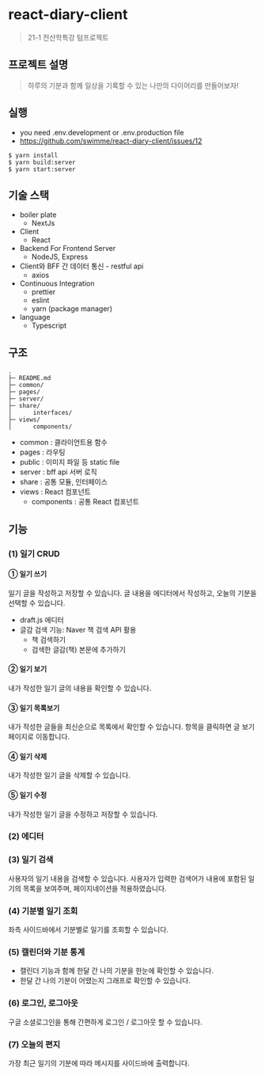 # react-diary-client

> 21-1 전산학특강 텀프로젝트

## 프로젝트 설명

> 하루의 기분과 함께 일상을 기록할 수 있는 나만의 다이어리를 만들어보자!

## 실행

- you need .env.development or .env.production file
- https://github.com/swimme/react-diary-client/issues/12

```
$ yarn install
$ yarn build:server
$ yarn start:server

```

## 기술 스택

- boiler plate
  - NextJs
- Client
  - React
- Backend For Frontend Server
  - NodeJS, Express
- Client와 BFF 간 데이터 통신 - restful api
  - axios
- Continuous Integration
  - prettier
  - eslint
  - yarn (package manager)
- language
  - Typescript

## 구조

```
.
├─ README.md
├─ common/
├─ pages/
├─ server/
├─ share/
│      interfaces/
├─ views/
│      components/

```

- common : 클라이언트용 함수
- pages : 라우팅
- public : 이미지 파일 등 static file
- server : bff api 서버 로직
- share : 공통 모듈, 인터페이스
- views : React 컴포넌트
  - components : 공통 React 컴포넌트

## 기능

### (1) 일기 CRUD

#### ① 일기 쓰기

일기 글을 작성하고 저장할 수 있습니다. 글 내용을 에디터에서 작성하고, 오늘의 기분을 선택할 수 있습니다.

- draft.js 에디터
- 글감 검색 기능: Naver 책 검색 API 활용
  - 책 검색하기
  - 검색한 글감(책) 본문에 추가하기

#### ② 일기 보기

내가 작성한 일기 글의 내용을 확인할 수 있습니다.

#### ③ 일기 목록보기

내가 작성한 글들을 최신순으로 목록에서 확인할 수 있습니다. 항목을 클릭하면 글 보기 페이지로 이동합니다.

#### ④ 일기 삭제

내가 작성한 일기 글을 삭제할 수 있습니다.

#### ⑤ 일기 수정

내가 작성한 일기 글을 수정하고 저장할 수 있습니다.

### (2) 에디터

### (3) 일기 검색

사용자의 일기 내용을 검색할 수 있습니다. 사용자가 입력한 검색어가 내용에 포함된 일기의 목록을 보여주며, 페이지네이션을 적용하였습니다.

### (4) 기분별 일기 조회

좌측 사이드바에서 기분별로 일기를 조회할 수 있습니다.

### (5) 캘린더와 기분 통계

- 캘린더 기능과 함께 한달 간 나의 기분을 한눈에 확인할 수 있습니다.
- 한달 간 나의 기분이 어땠는지 그래프로 확인할 수 있습니다.

### (6) 로그인, 로그아웃

구글 소셜로그인을 통해 간편하게 로그인 / 로그아웃 할 수 있습니다.

### (7) 오늘의 편지

가장 최근 일기의 기분에 따라 메시지를 사이드바에 출력합니다.
